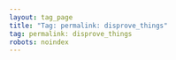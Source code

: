 ```yaml
---
layout: tag_page
title: "Tag: permalink: disprove_things"
tag: permalink: disprove_things
robots: noindex
---
```


